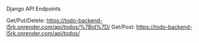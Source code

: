 Django API Endpoints

Get/Put/Delete: https://todo-backend-l5rk.onrender.com/api/todos/%7Bid%7D/
Get/Post: https://todo-backend-l5rk.onrender.com/api/todos/
